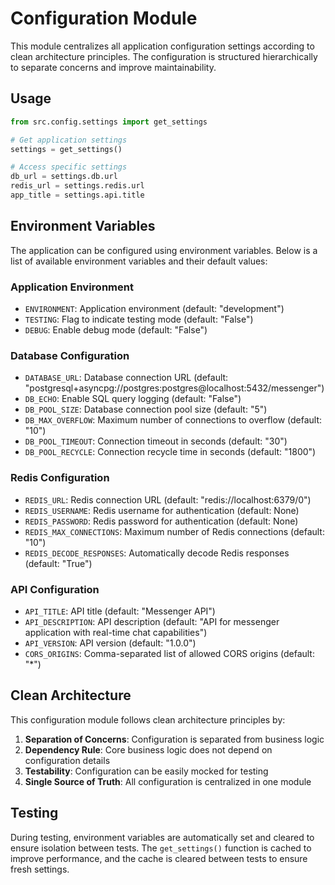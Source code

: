 # Configuration Module

This module centralizes all application configuration settings according to clean architecture principles. The configuration is structured hierarchically to separate concerns and improve maintainability.

## Usage

```python
from src.config.settings import get_settings

# Get application settings
settings = get_settings()

# Access specific settings
db_url = settings.db.url
redis_url = settings.redis.url
app_title = settings.api.title
```

## Environment Variables

The application can be configured using environment variables. Below is a list of available environment variables and their default values:

### Application Environment
- `ENVIRONMENT`: Application environment (default: "development")
- `TESTING`: Flag to indicate testing mode (default: "False")
- `DEBUG`: Enable debug mode (default: "False")

### Database Configuration
- `DATABASE_URL`: Database connection URL (default: "postgresql+asyncpg://postgres:postgres@localhost:5432/messenger")
- `DB_ECHO`: Enable SQL query logging (default: "False")
- `DB_POOL_SIZE`: Database connection pool size (default: "5")
- `DB_MAX_OVERFLOW`: Maximum number of connections to overflow (default: "10")
- `DB_POOL_TIMEOUT`: Connection timeout in seconds (default: "30")
- `DB_POOL_RECYCLE`: Connection recycle time in seconds (default: "1800")

### Redis Configuration
- `REDIS_URL`: Redis connection URL (default: "redis://localhost:6379/0")
- `REDIS_USERNAME`: Redis username for authentication (default: None)
- `REDIS_PASSWORD`: Redis password for authentication (default: None)
- `REDIS_MAX_CONNECTIONS`: Maximum number of Redis connections (default: "10")
- `REDIS_DECODE_RESPONSES`: Automatically decode Redis responses (default: "True")

### API Configuration
- `API_TITLE`: API title (default: "Messenger API")
- `API_DESCRIPTION`: API description (default: "API for messenger application with real-time chat capabilities")
- `API_VERSION`: API version (default: "1.0.0")
- `CORS_ORIGINS`: Comma-separated list of allowed CORS origins (default: "*")

## Clean Architecture

This configuration module follows clean architecture principles by:

1. **Separation of Concerns**: Configuration is separated from business logic
2. **Dependency Rule**: Core business logic does not depend on configuration details
3. **Testability**: Configuration can be easily mocked for testing
4. **Single Source of Truth**: All configuration is centralized in one module

## Testing

During testing, environment variables are automatically set and cleared to ensure isolation between tests. The `get_settings()` function is cached to improve performance, and the cache is cleared between tests to ensure fresh settings. 